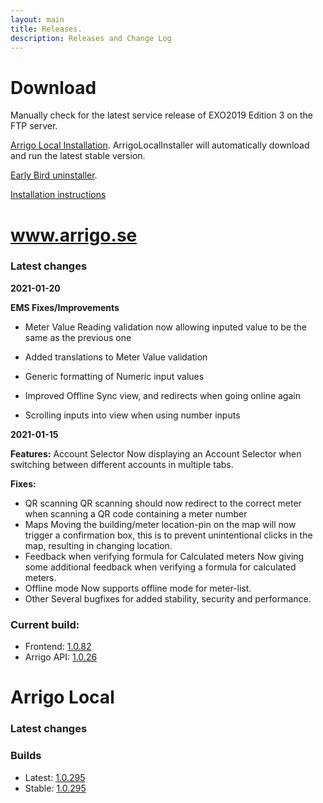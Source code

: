 ```yaml
---
layout: main
title: Releases.
description: Releases and Change Log
---
```

# Download

Manually check for the latest service release of EXO2019 Edition 3 on the FTP server.

[Arrigo Local Installation](https://arrigo.blob.core.windows.net/arrigo/ArrigoLocalInstaller.exe). ArrigoLocalInstaller will automatically download and run the latest stable version.

[Early Bird uninstaller](https://arrigo.blob.core.windows.net/arrigo/ArrigoEarlybirdUninstaller-1.0.19.exe).

[Installation instructions](./prereq.html)

# www.arrigo.se
### Latest changes

**2021-01-20**

**EMS Fixes/Improvements**

- Meter Value Reading validation now allowing inputed value to be the same as the previous one

- Added translations to Meter Value validation

- Generic formatting of Numeric input values

- Improved Offline Sync view, and redirects when going online again

- Scrolling inputs into view when using number inputs

  

**2021-01-15**

**Features:**
Account Selector
Now displaying an Account Selector when switching between different accounts in multiple tabs.

**Fixes:**

- QR scanning
  QR scanning should now redirect to the correct meter when scanning a QR code containing a meter number
- Maps
  Moving the building/meter location-pin on the map will now trigger a confirmation box, this is to prevent unintentional clicks in the map, resulting in changing location.
- Feedback when verifying formula for Calculated meters
  Now giving some additional feedback when verifying a formula for calculated meters.
- Offline mode
  Now supports offline mode for meter-list.
- Other
  Several bugfixes for added stability, security and performance.

### Current build: 
- Frontend: [1.0.82](./frontend.html#1.0.82)
- Arrigo API: [1.0.26](./arrigoapi.html#1.0.26)

# Arrigo Local
### Latest changes

### Builds
- Latest: [1.0.295](./arrigolocalinstaller.html#1.0.295)
- Stable: [1.0.295](./arrigolocalinstaller.html#1.0.295)